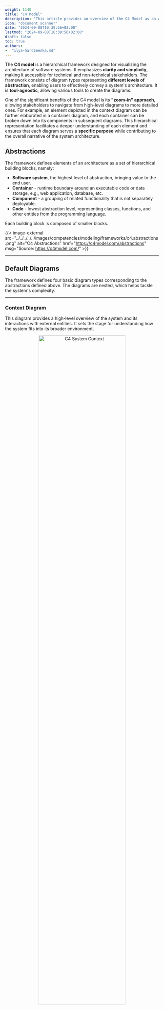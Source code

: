 ```yaml
---
weight: 1140
title: "C4 Model"
description: "This article provides an overview of the C4 Model as an Architectural Framework."
icon: "document_scanner"
date: "2024-09-08T10:39:56+02:00"
lastmod: "2024-09-08T10:39:56+02:00"
draft: false
toc: true
authors:
-  "ilya-hardzeenka.md"
---
```

The **C4 model** is a hierarchical framework designed for visualizing the architecture of software systems. It emphasizes **clarity and simplicity**, making it accessible for technical and non-technical stakeholders. The framework consists of diagram types representing **different levels of abstraction**, enabling users to effectively convey a system's architecture. It is **tool-agnostic**, allowing various tools to create the diagrams.

One of the significant benefits of the C4 model is its **"zoom-in" approach**, allowing stakeholders to navigate from high-level diagrams to more detailed ones. For example, an element depicted in the context diagram can be further elaborated in a container diagram, and each container can be broken down into its components in subsequent diagrams. This hierarchical representation facilitates a deeper understanding of each element and ensures that each diagram serves a **specific purpose** while contributing to the overall narrative of the system architecture.

## Abstractions

The framework defines elements of an architecture as a set of hierarchical building blocks, namely:

- **Software system**, the highest level of abstraction, bringing value to the end user.
- **Container** - runtime boundary around an executable code or data storage, e.g., web application, database, etc.
- **Component** - a grouping of related functionality that is not separately deployable.
- **Code** - lowest abstraction level, representing classes, functions, and other entities from the programming language.

Each building block is composed of smaller blocks.

{{< image-external src="../../../../../images/competencies/modeling/frameworks/c4.abstractions.png" alt="C4 Abstractions" href="https://c4model.com/abstractions" msg="Source: https://c4model.com/" >}}

---

## Default Diagrams

The framework defines four basic diagram types corresponding to the abstractions defined above. The diagrams are nested, which helps tackle the system's complexity.

---

### Context Diagram

This diagram provides a high-level overview of the system and its interactions with external entities. It sets the stage for understanding how the system fits into its broader environment.

<center>
  <img src="../../../../../images/competencies/modeling/frameworks/c4.system_context.png" alt="C4 System Context" width="75%" height="75%"/>
  <br>
  <a href="https://c4model.com/diagrams/system-context">
    <small>Source: https://c4model.com/</small>
  </a>
</center>

---

### Container Diagram

It breaks down the system into its containers, illustrating relationships between them. This level of detail allows stakeholders to see how different parts of the system interact.

<center>
  <img src="../../../../../images/competencies/modeling/frameworks/c4.system_context.png" alt="C4 Containers" width="75%" height="75%"/>
  <br>
  <a href="https://c4model.com/diagrams/container">
    <small>Source: https://c4model.com/</small>
  </a>
</center>

---

### Component Diagram

It offers a detailed view of the components within a specific container and their interactions. This helps understand the container's internal structure and how components collaborate to fulfill system requirements.

<center>
  <img src="../../../../../images/competencies/modeling/frameworks/c4.components.png" alt="C4 Components" width="75%" height="75%"/>
  <br>
  <a href="https://c4model.com/diagrams/component">
    <small>Source: https://c4model.com/</small>
  </a>
</center>

---

### Code Diagram

This diagram focuses on the implementation level, typically showing classes or modules within a component. It is particularly useful for developers to grasp the details of the code structure.

<center>
  <img src="../../../../../images/competencies/modeling/frameworks/c4.code.png" alt="C4 Code" width="75%" height="75%"/>
  <br>
  <a href="https://c4model.com/diagrams/code">
    <small>Source: https://c4model.com/</small>
  </a>
</center>

---

## Adapting to Real World Use cases

The default diagrams create a foundation for describing the software system's structure. However, some adjustments are needed to address different aspects of the architecture. For the most popular use cases, the C4 Model defines additional diagrams.

---

### System Landscape Diagram

The **System Landscape** diagram extends the C4 Model by representing the **broader ecosystem** of interconnected systems. Unlike the Context diagram, which focuses on a single system and its external interactions, it captures **multiple systems** across a portfolio, their relationships, and the high-level data flows between them, providing a **broader organizational perspective**.

<center>
  <img src="../../../../../images/competencies/modeling/frameworks/c4.system_landscape.png" alt="C4 System Landscape" width="75%" height="75%"/>
  <br>
  <a href="https://c4model.com/diagrams/system-landscape">
    <small>Source: https://c4model.com/</small>
  </a>
</center>

---

### Dynamic Diagram

The **Dynamic** diagram illustrates the **runtime behavior** of the system by detailing the interactions and **sequence** of events between components. Unlike the static structure of Container and Component diagrams, this diagram emphasizes how elements collaborate during specific **use cases or processes**, making it helpful in understanding workflows and runtime scenarios.

<center>
  <img src="../../../../../images/competencies/modeling/frameworks/c4.dynamic_components.png" alt="C4 Dynamic Components" width="75%" height="75%"/>
  <br>
  <a href="https://c4model.com/diagrams/dynamic">
    <small>Source: https://c4model.com/</small>
  </a>
</center>

---

### Deployment Diagram

The **Deployment** diagram adds a **physical** perspective to the C4 Model by showing how software elements are deployed across **hardware or infrastructure** nodes. Unlike the Container and Component diagrams, which describe the logical architecture, the Deployment diagram provides details about **environments, servers, containers**, and their connections, highlighting the operational aspect of the system.

<center>
  <img src="../../../../../images/competencies/modeling/frameworks/c4.deployment.png" alt="C4 Deployment" width="75%" height="75%"/>
  <br>
  <a href="https://c4model.com/diagrams/deployment">
    <small>Source: https://c4model.com/</small>
  </a>
</center>

---

## Recommended Reading

#### Articles

- Brown, S. *["Introduction to C4 Model"](https://c4model.com/introduction)*.
  Detailed description of the C4 architecture framework.
